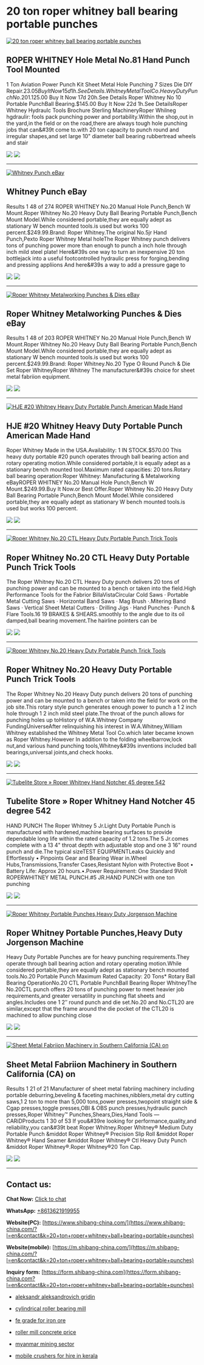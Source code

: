 # 20 ton roper whitney ball bearing portable punches

<a href="https://swt.shibang-china.com/?l=en&img&k=20+ton+roper+whitney+ball+bearing+portable+punches" target="_blank">![20 ton roper whitney ball bearing portable punches](http://static.shibang-china.com/all-800x300/534.jpg)</a>

## ROPER WHITNEY Hole Metal No.81 Hand Punch Tool Mounted
1 Ton Aviation Power Punch Kit Sheet Metal Hole Punching 7 Sizes Die DIY Repair.$23.05 Buy It Now 15d 1h.See Details.Whitney Metal Tool Co.Heavy Duty Punch No.201.$125.00 Buy It Now 17d 20h.See Details Roper Whitney No 10 Portable PunchBall Bearing.$145.00 Buy It Now 22d 1h.See DetailsRoper Whitney Hydraulc Tools Brochure Sterling MachineryRoper Whilneg hgdraulir: fools pack punching power and portability.Within the shop,out in the yard,in the field or on the road,there are always tough hole punching jobs that can&#39t come to.with 20 ton capacity to punch round and irregular shapes,and set large 10" diameter ball bearing rubbertread wheels and stair


<a href="https://whatsapp.shibangsoft.com/WhatsApp.php" target="_blank" title="WhatsApp">![](http://static.shibang-china.com/icon/whatsapp.png)</a> <a href="https://swt.shibang-china.com/?l=en&icon&k=20+ton+roper+whitney+ball+bearing+portable+punches" target="_blank">![](http://static.shibang-china.com/icon/chat-en.png)</a>

---

<a href="https://swt.shibang-china.com/?l=en&img&k=20+ton+roper+whitney+ball+bearing+portable+punches" target="_blank">![Whitney Punch eBay](http://static.shibang-china.com/all-800x300/807.jpg)</a>

## Whitney Punch eBay
Results 1 48 of 274 ROPER WHITNEY No.20 Manual Hole Punch,Bench W Mount.Roper Whitney No.20 Heavy Duty Ball Bearing Portable Punch,Bench Mount Model.While considered portable,they are equally adept as stationary W bench mounted tools.is used but works 100 percent.$249.99.Brand: Roper Whitney.The original No.5jr Hand Punch,Pexto Roper Whitney Metal holeThe Roper Whitney punch delivers tons of punching power more than enough to punch a inch hole through inch mild steel plate! Here&#39s one way to turn an inexpensive 20 ton bottlejack into a useful footcontrolled hydraulic press for forging,bending and pressing appliions And here&#39s a way to add a pressure gage to


<a href="https://whatsapp.shibangsoft.com/WhatsApp.php" target="_blank" title="WhatsApp">![](http://static.shibang-china.com/icon/whatsapp.png)</a> <a href="https://swt.shibang-china.com/?l=en&icon&k=20+ton+roper+whitney+ball+bearing+portable+punches" target="_blank">![](http://static.shibang-china.com/icon/chat-en.png)</a>

---

<a href="https://swt.shibang-china.com/?l=en&img&k=20+ton+roper+whitney+ball+bearing+portable+punches" target="_blank">![Roper Whitney Metalworking Punches & Dies eBay](http://static.shibang-china.com/all-800x300/1456.jpg)</a>

## Roper Whitney Metalworking Punches & Dies eBay
Results 1 48 of 203 ROPER WHITNEY No.20 Manual Hole Punch,Bench W Mount.Roper Whitney No.20 Heavy Duty Ball Bearing Portable Punch,Bench Mount Model.While considered portable,they are equally adept as stationary W bench mounted tools.is used but works 100 percent.$249.99.Brand: Roper Whitney.No.20 Type O Round Punch & Die Set Roper WhitneyRoper Whitney The manufacturer&#39s choice for sheet metal fabriion equipment.


<a href="https://whatsapp.shibangsoft.com/WhatsApp.php" target="_blank" title="WhatsApp">![](http://static.shibang-china.com/icon/whatsapp.png)</a> <a href="https://swt.shibang-china.com/?l=en&icon&k=20+ton+roper+whitney+ball+bearing+portable+punches" target="_blank">![](http://static.shibang-china.com/icon/chat-en.png)</a>

---

<a href="https://swt.shibang-china.com/?l=en&img&k=20+ton+roper+whitney+ball+bearing+portable+punches" target="_blank">![HJE #20 Whitney Heavy Duty Portable Punch American Made Hand](http://static.shibang-china.com/all-800x300/968.jpg)</a>

## HJE #20 Whitney Heavy Duty Portable Punch American Made Hand
Roper Whitney Made in the USA.Availability: 1 IN STOCK.$570.00 This heavy duty portable #20 punch operates through ball bearing action and rotary operating motion.While considered portable,it is equally adept as a stationary bench mounted tool.Maximum rated capacities: 20 tons.Rotary ball bearing operation:Roper Whitney: Manufacturing & Metalworking eBayROPER WHITNEY No.20 Manual Hole Punch,Bench W Mount.$249.99.Buy It Now.or Best Offer.Roper Whitney No.20 Heavy Duty Ball Bearing Portable Punch,Bench Mount Model.While considered portable,they are equally adept as stationary W bench mounted tools.is used but works 100 percent.


<a href="https://whatsapp.shibangsoft.com/WhatsApp.php" target="_blank" title="WhatsApp">![](http://static.shibang-china.com/icon/whatsapp.png)</a> <a href="https://swt.shibang-china.com/?l=en&icon&k=20+ton+roper+whitney+ball+bearing+portable+punches" target="_blank">![](http://static.shibang-china.com/icon/chat-en.png)</a>

---

<a href="https://swt.shibang-china.com/?l=en&img&k=20+ton+roper+whitney+ball+bearing+portable+punches" target="_blank">![Roper Whitney No.20 CTL Heavy Duty Portable Punch Trick Tools](http://static.shibang-china.com/all-800x300/1259.jpg)</a>

## Roper Whitney No.20 CTL Heavy Duty Portable Punch Trick Tools
The Roper Whitney No.20 CTL Heavy Duty punch delivers 20 tons of punching power and can be mounted to a bench or taken into the field.High Performance Tools for the Fabrior BillaVistaCircular Cold Saws · Portable Metal Cutting Saws · Horizontal Band Saws · Mag Brush ·.Mitering Band Saws · Vertical Sheet Metal Cutters · Drilling Jigs · Hand Punches · Punch & Flare Tools.16 19 BRAKES & SHEARS.smoothly to the angle due to its oil damped,ball bearing movement.The hairline pointers can be


<a href="https://whatsapp.shibangsoft.com/WhatsApp.php" target="_blank" title="WhatsApp">![](http://static.shibang-china.com/icon/whatsapp.png)</a> <a href="https://swt.shibang-china.com/?l=en&icon&k=20+ton+roper+whitney+ball+bearing+portable+punches" target="_blank">![](http://static.shibang-china.com/icon/chat-en.png)</a>

---

<a href="https://swt.shibang-china.com/?l=en&img&k=20+ton+roper+whitney+ball+bearing+portable+punches" target="_blank">![Roper Whitney No.20 Heavy Duty Portable Punch Trick Tools](http://static.shibang-china.com/all-800x300/884.jpg)</a>

## Roper Whitney No.20 Heavy Duty Portable Punch Trick Tools
The Roper Whitney No.20 Heavy Duty punch delivers 20 tons of punching power and can be mounted to a bench or taken into the field for work on the job site.This rotary style punch generates enough power to punch a 1 2 inch hole through 1 2 inch mild steel plate.The throat of the punch allows for punching holes up toHistory of W.A.Whitney Company FundingUniverseAfter relinquishing his interest in W.A.Whitney,William Whitney established the Whitney Metal Tool Co.which later became known as Roper Whitney.However In addition to the folding wheelbarrow,lock nut,and various hand punching tools,Whitney&#39s inventions included ball bearings,universal joints,and check hooks.


<a href="https://whatsapp.shibangsoft.com/WhatsApp.php" target="_blank" title="WhatsApp">![](http://static.shibang-china.com/icon/whatsapp.png)</a> <a href="https://swt.shibang-china.com/?l=en&icon&k=20+ton+roper+whitney+ball+bearing+portable+punches" target="_blank">![](http://static.shibang-china.com/icon/chat-en.png)</a>

---

<a href="https://swt.shibang-china.com/?l=en&img&k=20+ton+roper+whitney+ball+bearing+portable+punches" target="_blank">![Tubelite Store » Roper Whitney Hand Notcher 45 degree 542](http://static.shibang-china.com/all-800x300/1026.jpg)</a>

## Tubelite Store » Roper Whitney Hand Notcher 45 degree 542
HAND PUNCH The Roper Whitney 5 Jr.Light Duty Portable Punch is manufactured with hardened,machine bearing surfaces to provide dependable long life within the rated capacity of 1.2 tons.The 5 Jr.comes complete with a 13 4" throat depth with adjustable stop and one 3 16" round punch and die.The typical sizeTEST EQUIPMENTLeaks Quickly and Effortlessly • Pinpoints Gear and Bearing Wear in.Wheel Hubs,Transmissions,Transfer Cases,Resistant Nylon with Protective Boot • Battery Life: Approx 20 hours.•.Power Requirement: One Standard 9Volt ROPERWHITNEY METAL PUNCH.#5 JR.HAND PUNCH with one ton punching


<a href="https://whatsapp.shibangsoft.com/WhatsApp.php" target="_blank" title="WhatsApp">![](http://static.shibang-china.com/icon/whatsapp.png)</a> <a href="https://swt.shibang-china.com/?l=en&icon&k=20+ton+roper+whitney+ball+bearing+portable+punches" target="_blank">![](http://static.shibang-china.com/icon/chat-en.png)</a>

---

<a href="https://swt.shibang-china.com/?l=en&img&k=20+ton+roper+whitney+ball+bearing+portable+punches" target="_blank">![Roper Whitney Portable Punches,Heavy Duty Jorgenson Machine](http://static.shibang-china.com/all-800x300/64.jpg)</a>

## Roper Whitney Portable Punches,Heavy Duty Jorgenson Machine
Heavy Duty Portable Punches are for heavy punching requirements.They operate through ball bearing action and rotary operating motion.While considered portable,they are equally adept as stationary bench mounted tools.No.20 Portable Punch Maximum Rated Capacity: 20 Tons* Rotary Ball Bearing OperationNo.20 CTL Portable PunchBall Bearing Roper WhitneyThe No.20CTL punch offers 20 tons of punching power to meet heavier job requirements,and greater versatility in punching flat sheets and angles.Includes one 1 2″ round punch and die set.No.20 and No.CTL20 are similar,except that the frame around the die pocket of the CTL20 is machined to allow punching close


<a href="https://whatsapp.shibangsoft.com/WhatsApp.php" target="_blank" title="WhatsApp">![](http://static.shibang-china.com/icon/whatsapp.png)</a> <a href="https://swt.shibang-china.com/?l=en&icon&k=20+ton+roper+whitney+ball+bearing+portable+punches" target="_blank">![](http://static.shibang-china.com/icon/chat-en.png)</a>

---

<a href="https://swt.shibang-china.com/?l=en&img&k=20+ton+roper+whitney+ball+bearing+portable+punches" target="_blank">![Sheet Metal Fabriion Machinery in Southern California (CA) on](http://static.shibang-china.com/all-800x300/1218.jpg)</a>

## Sheet Metal Fabriion Machinery in Southern California (CA) on
Results 1 21 of 21 Manufacturer of sheet metal fabriing machinery including portable deburring,beveling & faceting machines,nibblers,metal dry cutting saws,1 2 ton to more than 5,000 tons,power presses,twopoint straight side & Cgap presses,toggle presses,OBI & OBS punch presses,hydraulic punch presses,Roper Whitney™ Punches,Shears,Dies,Hand Tools — CARiDProducts 1 30 of 53 If you&#39re looking for performance,quality,and reliability,you can&#39t beat Roper Whitney.Roper Whitney® Medium Duty Portable Punch &middot Roper Whitney® Precision Slip Roll &middot Roper Whitney® Hand Seamer &middot Roper Whitney® Ctl Heavy Duty Punch &middot Roper Whitney®.Roper Whitney®20 Ton Cap.


<a href="https://whatsapp.shibangsoft.com/WhatsApp.php" target="_blank" title="WhatsApp">![](http://static.shibang-china.com/icon/whatsapp.png)</a> <a href="https://swt.shibang-china.com/?l=en&icon&k=20+ton+roper+whitney+ball+bearing+portable+punches" target="_blank">![](http://static.shibang-china.com/icon/chat-en.png)</a>

---
## Contact us:

**Chat Now:** [Click to chat](https://swt.shibang-china.com?l=en&contact&k=20+ton+roper+whitney+ball+bearing+portable+punches)

**WhatsApp:**  [+8613621919955](https://whatsapp.shibangsoft.com/WhatsApp.php)

**Website(PC):** [https://www.shibang-china.com/](https://www.shibang-china.com/?l=en&contact&k=20+ton+roper+whitney+ball+bearing+portable+punches)

**Website(mobile):** [https://m.shibang-china.com/](https://m.shibang-china.com/?l=en&contact&k=20+ton+roper+whitney+ball+bearing+portable+punches)

**Inquiry form:** [https://form.shibang-china.com](https://form.shibang-china.com?l=en&contact&k=20+ton+roper+whitney+ball+bearing+portable+punches)

* [aleksandr aleksandrovich gridin](../114/aleksandr%20aleksandrovich%20gridin.md)

* [cylindrical roller bearing mill](../111/cylindrical%20roller%20bearing%20mill.md)

* [fe grade for iron ore](../118/fe%20grade%20for%20iron%20ore.md)

* [roller mill concrete price](../122/roller%20mill%20concrete%20price.md)

* [myanmar mining sector](../119/myanmar%20mining%20sector.md)

* [mobile crushers for hire in kerala](../117/mobile%20crushers%20for%20hire%20in%20kerala.md)